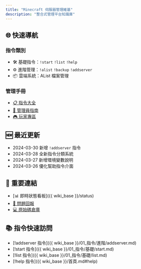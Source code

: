 ```yaml
---
title: "Minecraft 伺服器管理維基"
description: "整合式管理平台知識庫"
---
```


## 🌐 快速導航
### 指令類別
- 🛠️ 基礎指令：`!start` `!list` `!help`
- ⚙️ 進階管理：`!alist` `!backup` `!addserver`
- 📦 雲端系統：AList 檔案管理

### 管理手冊
- [📋 指令大全](/01_指令)
- [🔧 管理員指南](/02_管理)
- [🎮 玩家專區](/03_玩家)

## 🆕 最近更新
- 2024-03-30 新增 `!addserver` 指令
- 2024-03-28 全新指令分類系統
- 2024-03-27 新增環境變數說明
- 2024-03-26 優化幫助指令介面

## 📌 重要連結
- [📊 即時狀態看板]({{ wiki_base }}/status)
- [🐛 問題回報](https://github.com/Skywind5487/open-myMinecraftServer/issues)
- [💻 原始碼倉庫](https://github.com/Skywind5487/open-myMinecraftServer)

## 📚 指令快速訪問
- [!addserver 指令]({{ wiki_base }}/01_指令/進階/addserver.md)
- [!start 指令]({{ wiki_base }}/01_指令/基礎/start.md)
- [!list 指令]({{ wiki_base }}/01_指令/基礎/list.md)
- [!help 指令]({{ wiki_base }}/首頁.md#help)  
